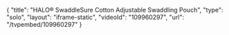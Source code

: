{
    "title": "HALO&reg; SwaddleSure Cotton Adjustable Swaddling Pouch",
    "type": "solo",
    "layout": "iframe-static",
    "videoId": "109960297",
    "url": "\/tvpembed\/109960297"
}